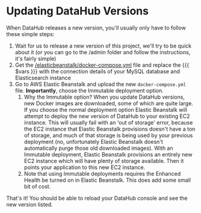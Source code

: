 # Updating DataHub Versions

When DataHub releases a new version, you'll usually only have to follow these simple steps:

1. Wait for us to release a new version of this project, we'll try to be quick about it (or you can go to the /admin folder and follow the instructions, it's fairly simple)
2. Get the [/elasticbeanstalk/docker-compose.yml](/elasticbeanstalk/docker-compose.yml) file and replace the {{{ $vars }}} with the connection details of your MySQL database and Elasticsearch instance
3. Go to AWS Elastic Beanstalk and upload the new `docker-compose.yml` file. **Importantly**, choose the Immutable deployment option.
   1. Why the Immutable option? When you update DataHub versions, new Docker images are downloaded, some of which are quite large. If you choose the normal deployment option Elastic Beanstalk will attempt to deploy the new version of DataHub to  your existing EC2 instance. This will usually fail with an 'out of storage' error, because the EC2 instance that Elastic Beanstalk provisions doesn't have a ton of storage, and much of that storage is being used by your previous deployment (no, unfortunately Elastic Beanstalk doesn't automatically purge those old downloaded images). With an Immutable deployment, Elastic Beanstalk provisions an entirely new EC2 instance which will have plenty of storage available. Then it points your application to this new EC2 instance.
   2. Note that using Immutable deployments requires the Enhanced Health be turned on in Elastic Beanstalk. This does add some small bit of cost.

That's it! You should be able to reload your DataHub console and see the new version listed.
